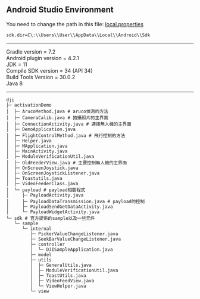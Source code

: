 
## Android Studio Environment ##
You need to change the path in this file: [local.properties]()  
```
sdk.dir=C\:\\Users\\User\\AppData\\Local\\Android\\Sdk
```
---
Gradle version = 7.2  
Android plugin version = 4.2.1  
JDK = 11  
Compile SDK version = 34 (API 34)  
Build Tools Version = 30.0.2  
Java 8  

---
```
dji
├─ activationDemo
│  ├─ ArucoMethod.java # aruco偵測的方法
│  ├─ CameraCalib.java # 拍攝照片的主界面
│  ├─ ConnectionActivity.java # 連接無人機的主界面
│  ├─ DemoApplication.java
│  ├─ FlightControlMethod.java # 飛行控制的方法
│  ├─ Helper.java
│  ├─ MApplication.java
│  ├─ MainActivity.java
│  ├─ ModuleVerificationUtil.java
│  ├─ OldFeederView.java # 主要控制無人機的主界面
│  ├─ OnScreenJoystick.java
│  ├─ OnScreenJoystickListener.java
│  ├─ Toastutils.java
│  ├─ VideoFeederClass.java
│  └─ payload # payload相關程式
│     ├─ PayloadActivity.java
│     ├─ PayloadDataTransmission.java # payload的控制
│     ├─ PayloadSendGetDataActivity.java
│     └─ PayloadWidgetActivity.java
└─ sdk # 官方提供的sample以及一些元件
   └─ sample
      └─ internal
         ├─ PickerValueChangeListener.java
         ├─ SeekBarValueChangeListener.java
         ├─ controller
         │  └─ DJISampleApplication.java
         ├─ model
         ├─ utils
         │  ├─ GeneralUtils.java
         │  ├─ ModuleVerificationUtil.java
         │  ├─ ToastUtils.java
         │  ├─ VideoFeedView.java
         │  └─ ViewHelper.java
         └─ view

```
